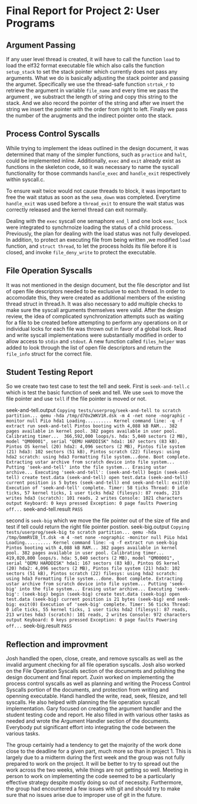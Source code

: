 Final Report for Project 2: User Programs
=========================================

## Argument Passing
If any user level thread is created, it will have to call the function `load` to load the elf32 format executable file which also calls the function `setup_stack` to set the stack pointer which currently does not pass any arguments.  What we do is basically adjusting the stack pointer and passing the argumet.  Specifically we use the thread-safe function `strtok_r` to retrieve the argument in variable `file_name` and every time we pass the argument , we substract the length of string and copy this string to the stack. And we also record the pointer of the string and after we insert the string we insert the pointer  with the order from right to left. Finally we pass the number of the arugments and the  indirect pointer onto the stack.

## Process Control Syscalls

While trying to implement the ideas outlined in the design document, it was determined that many of the simpler functions, such as `practice` and `halt`, could be implemented inline. Additionally, `exec` and `exit` already exist as functions in the skeleton code, so it was necessary to name the syscall functionality for those commands `handle_exec` and `handle_exit` respectively within syscall.c.

To ensure wait twice would not cause threads to block, it was important to free the wait status as soon as the `sema_down` was completed. Everytime `handle_exit` was used before a `thread_exit` to ensure the wait status was correctly released and the kernel thread can exit normally.

Dealing with the `exec` syscall one semaphore `end_l` and one lock `exec_lock` were integrated to synchrnoize loading the status of a child process. Previously, the plan for dealing with the load status was not fully developed. In addition, to protect an executing file from being written ,we modified `load` function, and `struct thread`, to let the process holds its file before it is closed, and invoke `file_deny_write` to protect the executable.

## File Operation Syscalls

It was not mentioned in the design document, but the file descriptor and list of open file descriptors needed to be exclusive to each thread.  In order to accomodate this, they were created as additional members of the existing thread struct in thread.h.  It was also necessary to add multiple checks to make sure the syscall arguments themselves were valid. After the design review, the idea of complicated synchronization attempts such as waiting for a file to be created before attempting to perform any operations on it or individual locks for each file was thrown out in favor of a global lock.  Read and write syscall implementations were substantially modified in order to allow access to `stdin` and `stdout`.  A new function called `files_helper` was added to look through the list of open file descriptors and return the `file_info` struct for the correct file. 

## Student Testing Report
So we create two test case to test the tell and seek.
First is `seek-and-tell.c` which is test the basic function of seek and tell.
We use `seek` to move the file pointer and use `tell` if the file pointer is moved or not.

seek-and-tell.output
`
Copying tests/userprog/seek-and-tell to scratch partition...
qemu -hda /tmp/d70x2WKV1R.dsk -m 4 -net none -nographic -monitor null
PiLo hda1
Loading..........
Kernel command line: -q -f extract run seek-and-tell
Pintos booting with 4,088 kB RAM...
382 pages available in kernel pool.
382 pages available in user pool.
Calibrating timer...  366,592,000 loops/s.
hda: 5,040 sectors (2 MB), model "QM00001", serial "QEMU HARDDISK"
hda1: 167 sectors (83 kB), Pintos OS kernel (20)
hda2: 4,096 sectors (2 MB), Pintos file system (21)
hda3: 102 sectors (51 kB), Pintos scratch (22)
filesys: using hda2
scratch: using hda3
Formatting file system...done.
Boot complete.
Extracting ustar archive from scratch device into file system...
Putting 'seek-and-tell' into the file system...
Erasing ustar archive...
Executing 'seek-and-tell':
(seek-and-tell) begin
(seek-and-tell) create test.data
(seek-and-tell) open test.data
(seek-and-tell) current position is 5 bytes
(seek-and-tell) end
seek-and-tell: exit(0)
Execution of 'seek-and-tell' complete.
Timer: 58 ticks
Thread: 0 idle ticks, 57 kernel ticks, 1 user ticks
hda2 (filesys): 87 reads, 213 writes
hda3 (scratch): 101 reads, 2 writes
Console: 1021 characters output
Keyboard: 0 keys pressed
Exception: 0 page faults
Powering off...
`
seek-and-tell.result
`
PASS
`


second is `seek-big` which we move the file pointer out of the size of file and test if tell could return the right file pointer postion.
seek-big.output
`
Copying tests/userprog/seek-big to scratch partition...
qemu -hda /tmp/bmmRVIB_lt.dsk -m 4 -net none -nographic -monitor null
PiLo hda1
Loading..........
Kernel command line: -q -f extract run seek-big
Pintos booting with 4,088 kB RAM...
382 pages available in kernel pool.
382 pages available in user pool.
Calibrating timer...  419,020,800 loops/s.
hda: 5,040 sectors (2 MB), model "QM00001", serial "QEMU HARDDISK"
hda1: 167 sectors (83 kB), Pintos OS kernel (20)
hda2: 4,096 sectors (2 MB), Pintos file system (21)
hda3: 102 sectors (51 kB), Pintos scratch (22)
filesys: using hda2
scratch: using hda3
Formatting file system...done.
Boot complete.
Extracting ustar archive from scratch device into file system...
Putting 'seek-big' into the file system...
Erasing ustar archive...
Executing 'seek-big':
(seek-big) begin
(seek-big) create test.data
(seek-big) open test.data
(seek-big) current position is 21 bytes
(seek-big) end
seek-big: exit(0)
Execution of 'seek-big' complete.
Timer: 56 ticks
Thread: 0 idle ticks, 55 kernel ticks, 1 user ticks
hda2 (filesys): 87 reads, 213 writes
hda3 (scratch): 101 reads, 2 writes
Console: 972 characters output
Keyboard: 0 keys pressed
Exception: 0 page faults
Powering off...
`
seek-big.result
`
PASS
`



## Reflection and improvment

Josh handled the open, close, create, and remove syscalls as well as the invalid argument checking for all file operation syscalls. Josh also worked on the File Operation Syscalls section of the documents and polishing the design document and final report. 
Zuxin worked on implementing the process control syscalls as well as planning and writing the Process Control Syscalls portion of the documents, and protection from writing and openning executable.
Handi handled the write, read, seek, filesize, and tell syscalls.  He also helped with planning the file operation syscall implementation.
Gary focused on creating the argument handler and the student testing code and report.  He also filled in with various other tasks as needed and wrote the Argument Handler section of the documents.
Everybody put significant effort into integrating the code between the various tasks.

The group certainly had a tendency to get the majority of the work done close to the deadline for a given part, much more so than in project 1. This is largely due to a midterm during the first week and the group was not fully prepared to work on the project. It will be better to try to spread out the work across the two weeks, while things are not getting so well.  Meeting in person to work on implementing the code seemed to be a particularly effective strategy despite mostly doing so out of necessity.  Furthermore, the group had encountered a few issues with git and should try to make sure that no issues arise due to improper use of git in the future.
